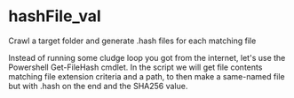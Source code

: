 # hashFile_val
Crawl a target folder and generate .hash files for each matching file

Instead of running some cludge loop you got from the internet, let's use the Powershell Get-FileHash cmdlet.
In the script we will get file contents matching file extension criteria and a path, to then make a same-named file but with .hash on the end and the SHA256 value.
